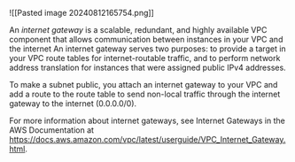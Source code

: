 ![[Pasted image 20240812165754.png]]

An *internet gateway*  is a scalable, redundant, and highly available VPC component that allows communication between instances in your VPC and the internet An internet gateway serves two purposes: to provide a target in your VPC route tables for internet-routable traffic, and to perform network address translation for instances that were assigned public IPv4 addresses. 

To make a subnet public, you attach an internet gateway to your VPC and add a route to the route table to send non-local traffic through the internet gateway to the internet (0.0.0.0/0). 

For more information about internet gateways, see Internet Gateways in the AWS Documentation at https://docs.aws.amazon.com/vpc/latest/userguide/VPC_Internet_Gateway.html.
